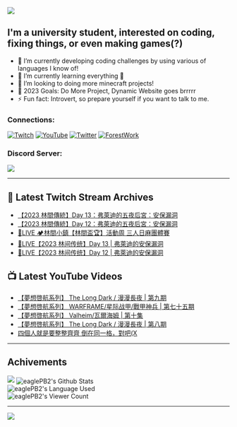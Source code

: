 <!--### Hello people, I'm EaglePB2 - The one who building something for fun 👋
Thank you for standby for this profile.   
The purpose of this profile is coming soon.   
You may come back later, as you wish if this readme.md is updated.   -->

<a href="https://github.com/lightda104530"><img src="https://readme-typing-svg.herokuapp.com/?duration=7000&width=600&lines=Hello+people,+I%27m+EaglePB2.;The+one+who+builds+something+for+fun+%F0%9F%91%8B;Thank+you+for+standby+for+this+profile.;The+purpose+of+this+profile+is+coming+soon.;You+may+come+back+later.;As+you+wish+if+this+readme.md+is+updated.;"></a>


## I'm a university student, interested on coding, fixing things, or even making games(?)
- 🔭 I’m currently developing coding challenges by using various of languages I know of!
- 🌱 I’m currently learning everything 🤣
- 💬 I’m looking to doing more minecraft projects!
- 🥅 2023 Goals: Do More Project, Dynamic Website goes brrrrr
- ⚡ Fun fact: Introvert, so prepare yourself if you want to talk to me.

### Connections:

[![Twitch](https://img.shields.io/badge/Twitch-9347FF?style=flat-square&logo=twitch&logoColor=white)](https://www.twitch.tv/eaglepb2)
[![YouTube](https://img.shields.io/badge/YouTube-%23FF0000.svg?style=flat-square&logo=YouTube&logoColor=white)](https://www.youtube.com/eaglepb2)
[![Twitter](https://img.shields.io/badge/Twitter-%231DA1F2.svg?style=flat-square&logo=Twitter&logoColor=white)](https://twitter.com/eaglepb2)
[![ForestWork](https://img.shields.io/badge/Forestwork_Website-415549?style=flat-square&logo=homeadvisor&logoColor=white)](https://forestwork.team)

### Discord Server:

[![](https://invidget.switchblade.xyz/qKrub9b?theme=dark&language=ch)](https://discord.gg/qKrub9b)

---

## 👾 Latest Twitch Stream Archives
<!-- TWITCH:START -->
- [【2023 林間傳統】Day 13：弗萊迪的五夜后宮：安保漏洞](https://www.twitch.tv/videos/1978171935)
- [【2023 林間傳統】Day 12：弗萊迪的五夜后宮：安保漏洞](https://www.twitch.tv/videos/1978171696)
- [🔴LIVE 🏕️林間小鎮【林間盃🏆】活動周 三人日麻團體賽](https://www.twitch.tv/videos/1978018711)
- [🔴LIVE【2023 林间传统】Day 13 | 弗萊迪的安保漏洞](https://www.twitch.tv/videos/1977158602)
- [🔴LIVE【2023 林间传统】Day 12 | 弗萊迪的安保漏洞](https://www.twitch.tv/videos/1975446145)
<!-- TWITCH:END -->



## 📺 Latest YouTube Videos
<!-- YOUTUBE:START -->
- [【夢想啓航系列】 The Long Dark / 漫漫長夜 | 第九期](https://www.youtube.com/watch?v=x4w547DQGK8)
- [【夢想啓航系列】 WARFRAME/星际战甲/戰甲神兵 | 第七十五期](https://www.youtube.com/watch?v=USteSCQW1Ik)
- [【夢想啓航系列】 Valheim/瓦爾海姆 | 第十集](https://www.youtube.com/watch?v=9ImQ9DiEbk8)
- [【夢想啓航系列】 The Long Dark / 漫漫長夜 | 第八期](https://www.youtube.com/watch?v=F8s_QcbeEeg)
- [四個人就是要整整齊齊 倒在同一格，對吧&lpar;X](https://www.youtube.com/watch?v=Xiubr4WskRs)
<!-- YOUTUBE:END -->

---

## Achivements
[![](https://github-profile-trophy.vercel.app/?username=eaglepb2&theme=monokai&no-bg=true&&title=Repositories,Issues,Commit,MultiLanguage)](https://github.com/anuraghazra/github-readme-stats)
<img align="center" alt="eaglePB2's Github Stats" src="https://github-readme-stats.vercel.app/api?username=eaglePB2&show_icons=true&hide_border=true&theme=merko" />
<br>
<img align="center" alt="eaglePB2's Language Used" src="https://github-readme-stats.vercel.app/api/top-langs/?username=eaglePB2&show_icons=true&hide_border=true&theme=merko&layout=compact&langs_count=8" />
<br>
<img align="center" alt="eaglePB2's Viewer Count" src="https://visitcount.itsvg.in/api?id=eaglepb2&label=Profile%20Views&color=3&icon=5&pretty=true" />

<hr>

<!-- RANDOMQUOTE:START -->
![](https://quotes-github-readme.vercel.app/api?type=horizontal&theme=merko)
<!-- RANDOMQUOTE:END -->


<!--
       _____   _   _   _____       _____   _   _   ____   
      |_   _| | | | | |  ___|     |  ___| | \ | | |  _  \  
        | |   | |_| | | |___      | |___  |  \| | | | | | 
        | |   |  _  | |  ___|     |  ___| |     | | | | | 
        | |   | | | | | |___      | |___  | |\  | | |_| | 
        |_|   |_| |_| |_____|     |_____| |_| \_| |____ / 
      
-->
